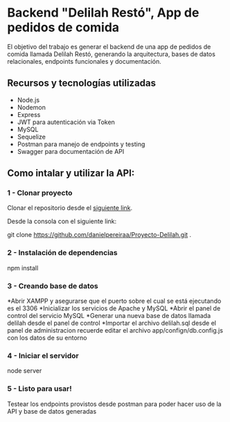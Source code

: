 # Backend "Delilah Restó", App de pedidos de comida

El objetivo del trabajo es generar el backend de una app de pedidos de comida llamada Delilah Restó, generando la arquitectura, bases de datos relacionales, endpoints funcionales y documentación.

## Recursos y tecnologías utilizadas

* Node.js
* Nodemon
* Express
* JWT para autenticación via Token
* MySQL
* Sequelize
* Postman para manejo de endpoints y testing
* Swagger para documentación de API

## Como intalar y utilizar la API:

### 1 - Clonar proyecto
Clonar el repositorio desde el [siguiente link](https://github.com/danielpereiraa/Proyecto-Delilah/tree/master).

Desde la consola con el siguiente link:

git clone https://github.com/danielpereiraa/Proyecto-Delilah.git .

### 2 - Instalación de dependencias
npm install

### 3 - Creando base de datos
*Abrir XAMPP y asegurarse que el puerto sobre el cual se está ejecutando es el 3306
*Inicializar los servicios de Apache y MySQL
*Abrir el panel de control del servicio MySQL
*Generar una nueva base de datos llamada delilah desde el panel de control
*Importar el archivo delilah.sql desde el panel de administracion recuerde editar el archivo app/confign/db.config.js con los datos de su entorno

### 4 - Iniciar el servidor
node server

### 5 - Listo para usar!
Testear los endpoints provistos desde postman para poder hacer uso de la API y base de datos generadas

